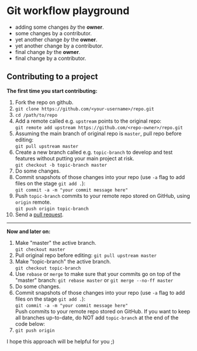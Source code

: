 Git workflow playground
=======================

* adding some changes _by_ the **owner**.
* some changes by a contributor.
* yet another change _by_ the **owner**.
* yet another change by a contributor.
* final change _by_ the **owner**.
* final change by a contributor.

## Contributing to a project

**The first time you start contributing:**

1. Fork the repo on github.   
2. `git clone https://github.com/<your-username>/repo.git`   
3. `cd /path/to/repo`   
4. Add a remote called e.g. `upstream` points to the original repo:   
`git remote add upstream https://github.com/<repo-owner>/repo.git`   
5. Assuming the main branch of original repo is `master`, pull repo before editing:   
`git pull upstream master`   
6. Create a new branch called e.g. `topic-branch` to develop and test features without putting your main project at risk.   
`git checkout -b topic-branch master`   
7. Do some changes.   
8. Commit snapshots of those changes into your repo (use `-a` flag to add files on the stage `git add .`):   
`git commit -a -m "your commit message here"`   
9. Push `topic-branch` commits to your remote repo stored on GitHub, using `origin` remote.   
`git push origin topic-branch`   
10. Send a [pull request](https://help.github.com/articles/sending-pull-requests).

- - -

**Now and later on:**

1. Make "master" the active branch.   
`git checkout master`   
2. Pull original repo before editing:
`git pull upstream master`   
3. Make "topic-branch" the active branch.   
`git checkout topic-branch`  
4. Use `rebase` or `merge` to make sure that your commits go on top of the "master" branch:
`git rebase master` or `git merge --no-ff master`   
5. Do some changes.   
6. Commit snapshots of those changes into your repo (use `-a` flag to add files on the stage `git add .`):   
`git commit -a -m "your commit message here"`   
Push commits to your remote repo stored on GitHub. If you want to keep all branches up-to-date, do NOT add `topic-branch` at the end of the code below:   
7. `git push origin`   

I hope this approach will be helpful for you ;)
